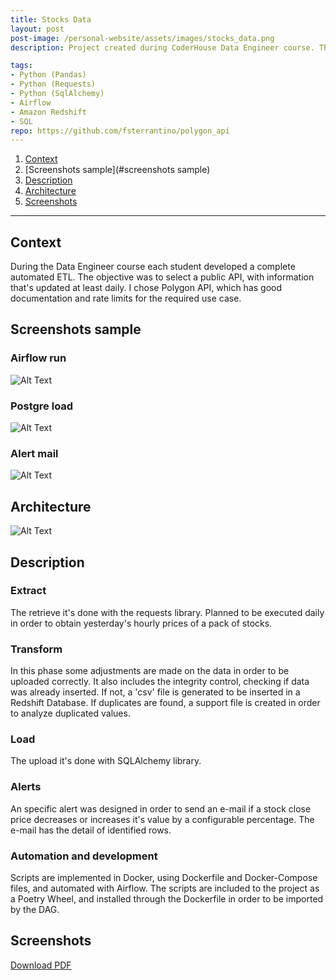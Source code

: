 ```yaml
---
title: Stocks Data
layout: post
post-image: /personal-website/assets/images/stocks_data.png
description: Project created during CoderHouse Data Engineer course. The objective is to create a complete ETL, from the API extraction to the Database load.

tags:
- Python (Pandas)
- Python (Requests)
- Python (SqlAlchemy)
- Airflow
- Amazon Redshift
- SQL
repo: https://github.com/fsterrantino/polygon_api
---
```


1. [Context](#context)
1. [Screenshots sample](#screenshots sample)
1. [Description](#description)
1. [Architecture](#architecture)
1. [Screenshots](#screenshots)

---

## Context
During the Data Engineer course each student developed a complete automated ETL. The objective was to select a public API, with information that's updated at least daily.
I chose Polygon API, which has good documentation and rate limits for the required use case.

## Screenshots sample
### Airflow run
![Alt Text](/personal-website/assets/images/stocks_data/screenshots/screenshot_1.png)
### Postgre load
![Alt Text](/personal-website/assets/images/stocks_data/screenshots/screenshot_2.png)
### Alert mail
![Alt Text](/personal-website/assets/images/stocks_data/screenshots/screenshot_3.png)

## Architecture
![Alt Text](/personal-website/assets/images/stocks_data/architecture.png)

## Description
### Extract
The retrieve it's done with the requests library. Planned to be executed daily in order to obtain yesterday's hourly prices of a pack of stocks.
### Transform
In this phase some adjustments are made on the data in order to be uploaded correctly. It also includes the integrity control, checking if data was already inserted. If not, a 'csv' file is generated to be inserted in a Redshift Database. If duplicates are found, a support file is created in order to analyze duplicated values.
### Load
The upload it's done with SQLAlchemy library.
### Alerts
An specific alert was designed in order to send an e-mail if a stock close price decreases or increases it's value by a configurable percentage. The e-mail has the detail of identified rows.
### Automation and development
Scripts are implemented in Docker, using Dockerfile and Docker-Compose files, and automated with Airflow. The scripts are included to the project as a Poetry Wheel, and installed through the Dockerfile in order to be imported by the DAG.

## Screenshots
[Download PDF](/personal-website/assets/images/stocks_data/Screenshots.pdf)
